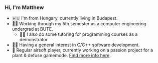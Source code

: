 ### Hi, I'm Matthew

- 🇭🇺 I'm from Hungary, currently living in Budapest.
- 👨‍🎓 Working through my 5th semester as a computer engineering undergrad at BUTE.
  - 👨‍🏫 I also do some tutoring for programming courses as a demonstrator.
- 👨‍💻 Having a general interest in C/C++ software development.
- 🔫 Regular airsoft player, currently working on a passion project for a plant & defuse gamemode. [Find more info here](https://github.com/itsthatMatthew/Project-Thunderstrike).
